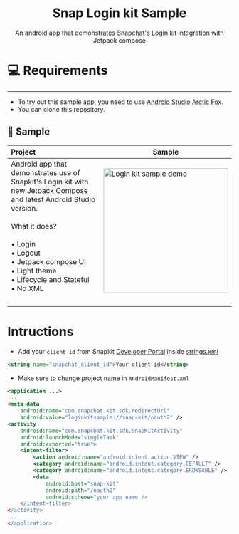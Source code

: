<h1 align="center">Snap Login kit Sample</h1>
<p align="center">An android app that demonstrates Snapchat's Login kit integration with Jetpack compose</p>

# 💻 Requirements
------------
- To try out this sample app, you need to use [Android Studio Arctic Fox](https://developer.android.com/studio).
- You can clone this repository.

🧬 Sample
------------

| Project | Sample |
| :--- | --- |
| Android app that demonstrates use of Snapkit's Login kit with new Jetpack Compose and latest Android Studio version.<br><br> What it does? <br><br> • Login <br>• Logout<br>• Jetpack compose UI<br>• Light theme<br>• Lifecycle and Stateful<br>• No XML <br><br>  | <img src="video/login kit demo.gif" width="280" alt="Login kit sample demo">|
|  |  |

# Intructions
- Add your `client id` from Snapkit [Developer Portal](https://kit.snapchat.com/manage/) inside [strings.xml](https://github.com/Horizon733/snap-loginkit-sample/blob/master/app/src/main/res/values/strings.xml)
``` xml
<string name="snapchat_client_id">Your client id</string>
```
- Make sure to change project name in `AndroidManifest.xml`
```xml
<application ...>
...
<meta-data
    android:name="com.snapchat.kit.sdk.redirectUrl"
    android:value="loginkitsample://snap-kit/oauth2" />
<activity
    android:name="com.snapchat.kit.sdk.SnapKitActivity"
    android:launchMode="singleTask"
    android:exported="true">
    <intent-filter>
        <action android:name="android.intent.action.VIEW" />
        <category android:name="android.intent.category.DEFAULT" />
        <category android:name="android.intent.category.BROWSABLE" />
        <data
            android:host="snap-kit"
            android:path="/oauth2"
            android:scheme="your app name />
    </intent-filter>
</activity>
...
</application>
```

